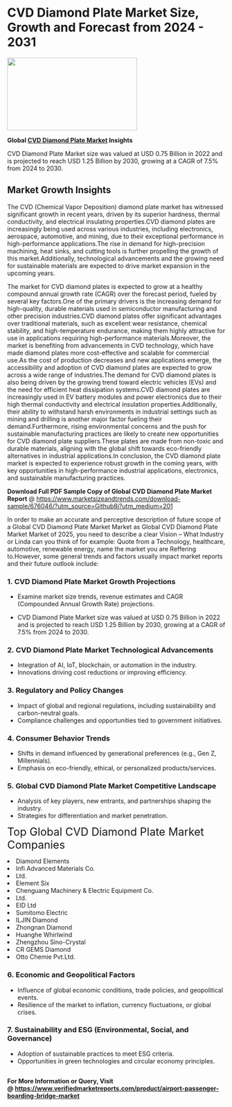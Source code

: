 <H1>CVD Diamond Plate Market Size, Growth and Forecast from 2024 - 2031</H1><img class="aligncenter size-medium wp-image-584254" src="https://thirdeyenews.in/wp-content/uploads/2024/09/Global-Market-Research-300x168.jpeg" alt="" width="300" height="168" /><p><strong>Global&nbsp;<a href="https://www.marketsizeandtrends.com/download-sample/676046/?utm_source=Github8j?utm_medium=201">CVD Diamond Plate Market</a> Insights</strong></p><p>CVD Diamond Plate Market size was valued at USD 0.75 Billion in 2022 and is projected to reach USD 1.25 Billion by 2030, growing at a CAGR of 7.5% from 2024 to 2030.</p><p><h2>Market Growth Insights</h2> <p>The CVD (Chemical Vapor Deposition) diamond plate market has witnessed significant growth in recent years, driven by its superior hardness, thermal conductivity, and electrical insulating properties.CVD diamond plates are increasingly being used across various industries, including electronics, aerospace, automotive, and mining, due to their exceptional performance in high-performance applications.The rise in demand for high-precision machining, heat sinks, and cutting tools is further propelling the growth of this market.Additionally, technological advancements and the growing need for sustainable materials are expected to drive market expansion in the upcoming years.</p> <p>The market for CVD diamond plates is expected to grow at a healthy compound annual growth rate (CAGR) over the forecast period, fueled by several key factors.One of the primary drivers is the increasing demand for high-quality, durable materials used in semiconductor manufacturing and other precision industries.CVD diamond plates offer significant advantages over traditional materials, such as excellent wear resistance, chemical stability, and high-temperature endurance, making them highly attractive for use in applications requiring high-performance materials.Moreover, the market is benefiting from advancements in CVD technology, which have made diamond plates more cost-effective and scalable for commercial use.As the cost of production decreases and new applications emerge, the accessibility and adoption of CVD diamond plates are expected to grow across a wide range of industries.The demand for CVD diamond plates is also being driven by the growing trend toward electric vehicles (EVs) and the need for efficient heat dissipation systems.CVD diamond plates are increasingly used in EV battery modules and power electronics due to their high thermal conductivity and electrical insulation properties.Additionally, their ability to withstand harsh environments in industrial settings such as mining and drilling is another major factor fueling their demand.Furthermore, rising environmental concerns and the push for sustainable manufacturing practices are likely to create new opportunities for CVD diamond plate suppliers.These plates are made from non-toxic and durable materials, aligning with the global shift towards eco-friendly alternatives in industrial applications.In conclusion, the CVD diamond plate market is expected to experience robust growth in the coming years, with key opportunities in high-performance industrial applications, electronics, and sustainable manufacturing practices.<p><span class=""><strong>Download Full PDF Sample Copy of Global CVD Diamond Plate Market Report</strong> @ <a href="https://www.marketsizeandtrends.com/download-sample/676046/?utm_source=Github8j?utm_medium=201" target="_blank">https://www.marketsizeandtrends.com/download-sample/676046/?utm_source=Github8j?utm_medium=201</a></span></p><p>In order to make an accurate and perceptive description of future scope of a Global&nbsp;CVD Diamond Plate Market Market as Global&nbsp;CVD Diamond Plate Market Market of 2025, you need to describe a clear Vision &ndash; What Industry or Linda can you think of for example: Quote from a Technology, healthcare, automotive, renewable energy, name the market you are Reffering to.However, some general trends and factors usually impact market reports and their future outlook include:</p><h3>1.&nbsp;<strong>CVD Diamond Plate Market Growth Projections</strong></h3><ul><li>Examine market size trends, revenue estimates and CAGR (Compounded Annual Growth Rate) projections.</li><li><p>CVD Diamond Plate Market size was valued at USD 0.75 Billion in 2022 and is projected to reach USD 1.25 Billion by 2030, growing at a CAGR of 7.5% from 2024 to 2030.</p></li></ul><h3>2.&nbsp;<strong>CVD Diamond Plate Market Technological Advancements</strong></h3><ul><li>Integration of AI, IoT, blockchain, or automation in the industry.</li><li>Innovations driving cost reductions or improving efficiency.</li></ul><h3>3.&nbsp;<strong>Regulatory and Policy Changes</strong></h3><ul><li>Impact of global and regional regulations, including sustainability and carbon-neutral goals.</li><li>Compliance challenges and opportunities tied to government initiatives.</li></ul><h3>4.&nbsp;<strong>Consumer Behavior Trends</strong></h3><ul><li>Shifts in demand influenced by generational preferences (e.g., Gen Z, Millennials).</li><li>Emphasis on eco-friendly, ethical, or personalized products/services.</li></ul><h3>5.&nbsp;<strong>Global CVD Diamond Plate Market Competitive Landscape</strong></h3><ul><li>Analysis of key players, new entrants, and partnerships shaping the industry.</li><li>Strategies for differentiation and market penetration.</li></ul><p data-pm-slice="1 1 []"><span style="color: inherit; font-family: inherit; font-size: 25px;">Top Global CVD Diamond Plate Market Companies</span></p><div class="" data-test-id=""><p><li>Diamond Elements</li><li> Infi Advanced Materials Co.</li><li> Ltd.</li><li> Element Six</li><li> Chenguang Machinery & Electric Equipment Co.</li><li> Ltd.</li><li> EID Ltd</li><li> Sumitomo Electric</li><li> ILJIN Diamond</li><li> Zhongnan Diamond</li><li> Huanghe Whirlwind</li><li> Zhengzhou Sino-Crystal</li><li> CR GEMS Diamond</li><li> Otto Chemie Pvt.Ltd.</li></p></div><h3>6.&nbsp;<strong>Economic and Geopolitical Factors</strong></h3><ul><li>Influence of global economic conditions, trade policies, and geopolitical events.</li><li>Resilience of the market to inflation, currency fluctuations, or global crises.</li></ul><h3>7.&nbsp;<strong>Sustainability and ESG (Environmental, Social, and Governance)</strong></h3><ul><li>Adoption of sustainable practices to meet ESG criteria.</li><li>Opportunities in green technologies and circular economy principles.</li></ul><h2><strong style="font-size: 14px;">For More Information or Query, Visit @&nbsp;</strong><a style="background-color: #ffffff; font-size: 14px;" href="https://www.marketsizeandtrends.com/report/cvd-diamond-plate-market/" target="_blank">https://www.verifiedmarketreports.com/product/airport-passenger-boarding-bridge-market</a></h2>